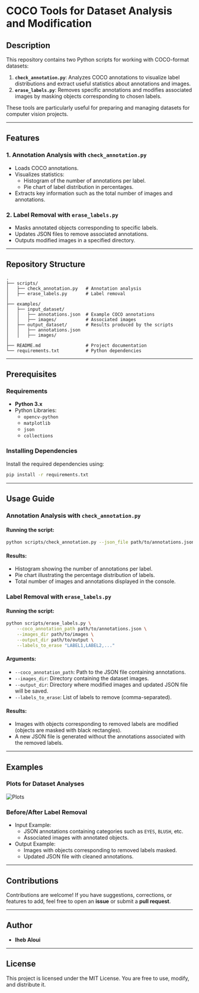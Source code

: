 # COCO Tools for Dataset Analysis and Modification

## Description
This repository contains two Python scripts for working with COCO-format datasets:

1. **`check_annotation.py`**: Analyzes COCO annotations to visualize label distributions and extract useful statistics about annotations and images.
2. **`erase_labels.py`**: Removes specific annotations and modifies associated images by masking objects corresponding to chosen labels.

These tools are particularly useful for preparing and managing datasets for computer vision projects.

---

## Features

### 1. Annotation Analysis with `check_annotation.py`
- Loads COCO annotations.
- Visualizes statistics:
  - Histogram of the number of annotations per label.
  - Pie chart of label distribution in percentages.
- Extracts key information such as the total number of images and annotations.

### 2. Label Removal with `erase_labels.py`
- Masks annotated objects corresponding to specific labels.
- Updates JSON files to remove associated annotations.
- Outputs modified images in a specified directory.

---

## Repository Structure

```
.
├── scripts/
│   ├── check_annotation.py   # Annotation analysis
│   ├── erase_labels.py       # Label removal
│
├── examples/
│   ├── input_dataset/
│   │   ├── annotations.json  # Example COCO annotations
│   │   ├── images/           # Associated images
│   ├── output_dataset/       # Results produced by the scripts
│   │   ├── annotations.json
│   │   ├── images/
│
├── README.md                 # Project documentation
└── requirements.txt          # Python dependencies
```

---

## Prerequisites

### Requirements
- **Python 3.x**
- Python Libraries:
  - `opencv-python`
  - `matplotlib`
  - `json`
  - `collections`

### Installing Dependencies
Install the required dependencies using:
```bash
pip install -r requirements.txt
```

---

## Usage Guide

### Annotation Analysis with `check_annotation.py`

#### Running the script:
```bash
python scripts/check_annotation.py --json_file path/to/annotations.json
```

#### Results:
- Histogram showing the number of annotations per label.
- Pie chart illustrating the percentage distribution of labels.
- Total number of images and annotations displayed in the console.

### Label Removal with `erase_labels.py`

#### Running the script:
```bash
python scripts/erase_labels.py \
    --coco_annotation_path path/to/annotations.json \
    --images_dir path/to/images \
    --output_dir path/to/output \
    --labels_to_erase "LABEL1,LABEL2,..."
```

#### Arguments:
- `--coco_annotation_path`: Path to the JSON file containing annotations.
- `--images_dir`: Directory containing the dataset images.
- `--output_dir`: Directory where modified images and updated JSON file will be saved.
- `--labels_to_erase`: List of labels to remove (comma-separated).

#### Results:
- Images with objects corresponding to removed labels are modified (objects are masked with black rectangles).
- A new JSON file is generated without the annotations associated with the removed labels.

---

## Examples
### Plots for Dataset Analyses 
![Plots](https://imgur.com/oS8ZF8N.png)
### Before/After Label Removal
- Input Example:
  - JSON annotations containing categories such as `EYES`, `BLUSH`, etc.
  - Associated images with annotated objects.
- Output Example:
  - Images with objects corresponding to removed labels masked.
  - Updated JSON file with cleaned annotations.

---

## Contributions
Contributions are welcome! If you have suggestions, corrections, or features to add, feel free to open an **issue** or submit a **pull request**.

---

## Author
- **Iheb Aloui**

---

## License
This project is licensed under the MIT License. You are free to use, modify, and distribute it.